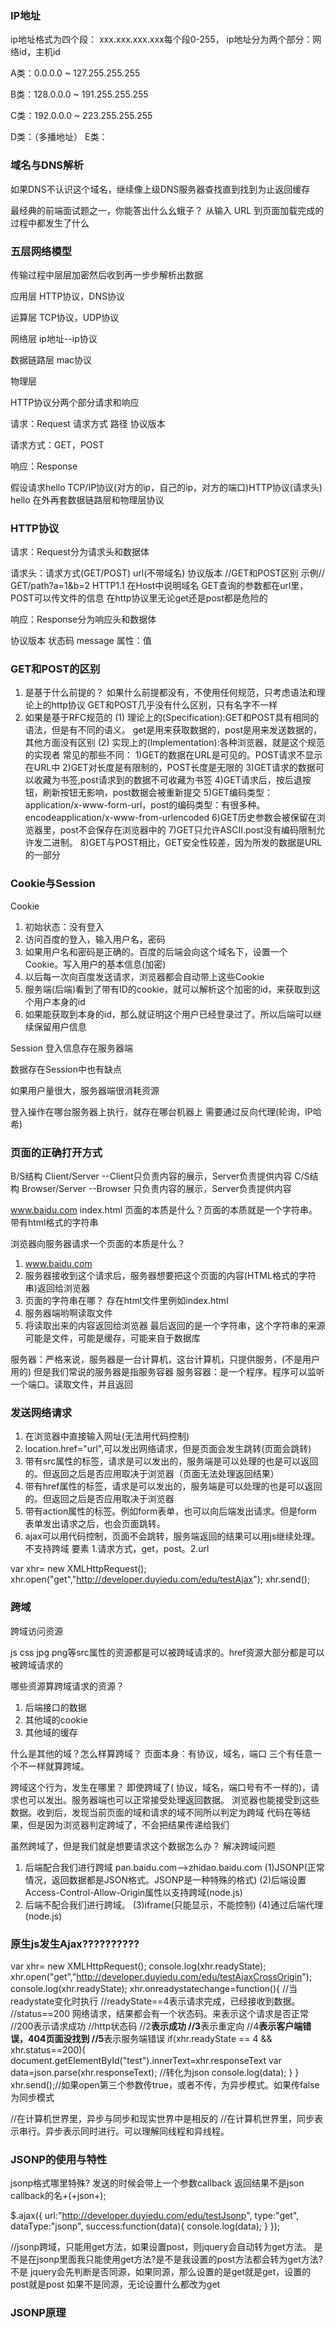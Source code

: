 ### IP地址
ip地址格式为四个段： xxx.xxx.xxx.xxx每个段0-255，
ip地址分为两个部分：网络id，主机id

A类：0.0.0.0 ~ 127.255.255.255

B类：128.0.0.0 ~ 191.255.255.255

C类：192.0.0.0 ~ 223.255.255.255

D类：（多播地址）
E类：

### 域名与DNS解析

如果DNS不认识这个域名，继续像上级DNS服务器查找直到找到为止返回缓存

最经典的前端面试题之一，你能答出什么幺蛾子？
从输入 URL 到页面加载完成的过程中都发生了什么


### 五层网络模型

传输过程中层层加密然后收到再一步步解析出数据

应用层         HTTP协议，DNS协议

运算层         TCP协议，UDP协议

网络层         ip地址--ip协议

数据链路层      mac协议

物理层


HTTP协议分两个部分请求和响应

请求：Request
请求方式 路径 协议版本

请求方式：GET，POST

响应：Response

假设请求hello
TCP/IP协议(对方的ip，自己的ip，对方的端口)HTTP协议(请求头) hello
在外再套数据链路层和物理层协议

### HTTP协议

请求：Request分为请求头和数据体

请求头：请求方式(GET/POST) url(不带域名) 协议版本       //GET和POST区别
 示例// GET/path?a=1&b=2 HTTP1.1
 在Host中说明域名
GET查询的参数都在url里，POST可以传文件的信息
在http协议里无论get还是post都是危险的


响应：Response分为响应头和数据体

协议版本 状态码 message
属性：值


### GET和POST的区别
1. 是基于什么前提的？ 如果什么前提都没有，不使用任何规范，只考虑语法和理论上的http协议
    GET和POST几乎没有什么区别，只有名字不一样
2. 如果是基于RFC规范的
    (1) 理论上的(Specification):GET和POST具有相同的语法，但是有不同的语义。
        get是用来获取数据的，post是用来发送数据的，其他方面没有区别
    (2) 实现上的(Implementation):各种浏览器，就是这个规范的实现者
        常见的那些不同：
        1)GET的数据在URL是可见的。POST请求不显示在URL中
        2)GET对长度是有限制的，POST长度是无限的
        3)GET请求的数据可以收藏为书签,post请求到的数据不可收藏为书签
        4)GET请求后，按后退按钮，刷新按钮无影响，post数据会被重新提交
        5)GET编码类型：application/x-www-form-url，post的编码类型：有很多种。encodeapplication/x-www-from-urlencoded
        6)GET历史参数会被保留在浏览器里，post不会保存在浏览器中的
        7)GET只允许ASCII.post没有编码限制允许发二进制。
        8)GET与POST相比，GET安全性较差，因为所发的数据是URL的一部分


### Cookie与Session
 
Cookie
1. 初始状态：没有登入
2. 访问百度的登入，输入用户名，密码
3. 如果用户名和密码是正确的。百度的后端会向这个域名下，设置一个Cookie。写入用户的基本信息(加密)
4. 以后每一次向百度发送请求，浏览器都会自动带上这些Cookie
5. 服务端(后端)看到了带有ID的cookie，就可以解析这个加密的id，来获取到这个用户本身的id
6. 如果能获取到本身的id，那么就证明这个用户已经登录过了。所以后端可以继续保留用户信息


Session
登入信息存在服务器端

数据存在Session中也有缺点

如果用户量很大，服务器端很消耗资源

登入操作在哪台服务器上执行，就存在哪台机器上
需要通过反向代理(轮询，IP哈希)

### 页面的正确打开方式

B/S结构 Client/Server --Client只负责内容的展示，Server负责提供内容
C/S结构 Browser/Server --Browser 只负责内容的展示，Server负责提供内容

www.baidu.com
index.html
页面的本质是什么？页面的本质就是一个字符串。带有html格式的字符串

浏览器向服务器请求一个页面的本质是什么？

1. www.baidu.com
2. 服务器接收到这个请求后，服务器想要把这个页面的内容(HTML格式的字符串)返回给浏览器
3. 页面的字符串在哪？ 存在html文件里例如index.html
4. 服务器端哟啊读取文件
5. 将读取出来的内容返回给浏览器
最后返回的是一个字符串，这个字符串的来源可能是文件，可能是缓存，可能来自于数据库

服务器：严格来说，服务器是一台计算机，这台计算机，只提供服务，(不是用户用的)
但是我们常说的服务器是指服务容器
服务容器：是一个程序。程序可以监听一个端口。读取文件，并且返回


### 发送网络请求
1. 在浏览器中直接输入网址(无法用代码控制)
2. location.href="url",可以发出网络请求，但是页面会发生跳转(页面会跳转)
3. 带有src属性的标签，请求是可以发出的，服务端是可以处理的也是可以返回的。但返回之后是否应用取决于浏览器（页面无法处理返回结果）
4. 带有href属性的标签，请求是可以发出的，服务端是可以处理的也是可以返回的。但返回之后是否应用取决于浏览器
5. 带有action属性的标签。例如form表单，也可以向后端发出请求。但是form表单发出请求之后，也会页面跳转。
6. ajax可以用代码控制，页面不会跳转，服务端返回的结果可以用js继续处理。不支持跨域
要素
1.请求方式，get，post。2.url

var xhr= new XMLHttpRequest();
xhr.open("get","http://developer.duyiedu.com/edu/testAjax");
xhr.send();


### 跨域

跨域访问资源

js css jpg png等src属性的资源都是可以被跨域请求的。href资源大部分都是可以被跨域请求的

哪些资源算跨域请求的资源？
1. 后端接口的数据
2. 其他域的cookie
3. 其他域的缓存

什么是其他的域？怎么样算跨域？
页面本身：有协议，域名，端口
三个有任意一个不一样就算跨域。

跨域这个行为，发生在哪里？
即使跨域了( 协议，域名，端口号有不一样的)，请求也可以发出。服务器端也可以正常接受处理返回数据。
浏览器也能接受到这些数据。收到后，发现当前页面的域和请求的域不同所以判定为跨域
代码在等结果，但是因为浏览器判定跨域了，不会把结果传递给我们


虽然跨域了，但是我们就是想要请求这个数据怎么办？
解决跨域问题
1. 后端配合我们进行跨域
   pan.baidu.com-->zhidao.baidu.com
    (1)JSONP(正常情况，返回数据都是JSON格式。JSONP是一种特殊的格式)
    (2)后端设置Access-Control-Allow-Origin属性以支持跨域(node.js)
2. 后端不配合我们进行跨域。
    (3)iframe(只能显示，不能控制)
    (4)通过后端代理(node.js)


### 原生js发生Ajax??????????

var xhr= new XMLHttpRequest();
console.log(xhr.readyState);
xhr.open("get","http://developer.duyiedu.com/edu/testAjaxCrossOrigin");
console.log(xhr.readyState);
xhr.onreadystatechange=function(){  //当readystate变化时执行
    //readyState==4表示请求完成，已经接收到数据。
    //status==200 网络请求，结果都会有一个状态码。来表示这个请求是否正常
    //200表示请求成功
    //http状态码
    //2**表示成功
    //3**表示重定向
    //4**表示客户端错误，404页面没找到
    //5**表示服务端错误
    if(xhr.readyState == 4 && xhr.status==200){
        document.getElementById("test").innerText=xhr.responseText
        var data=json.parse(xhr.responseText);  //转化为json
        console.log(data);
    }
}
xhr.send();//如果open第三个参数传true，或者不传，为异步模式。如果传false为同步模式

//在计算机世界里，异步与同步和现实世界中是相反的
//在计算机世界里，同步表示串行。异步表示同时进行。可以理解同线程和异线程。



### JSONP的使用与特性

jsonp格式哪里特殊?
发送的时候会带上一个参数callback
返回结果不是json
callback的名+(+json+);

$.ajax({
    url:"http://developer.duyiedu.com/edu/testJsonp",
    type:"get",
    dataType:"jsonp",
    success:function(data){
        console.log(data);
    }
});

//jsonp跨域，只能用get方法，如果设置post，则jquery会自动转为get方法。
是不是在jsonp里面我只能使用get方法?是不是我设置的post方法都会转为get方法?
不是
jquery会先判断是否同源，如果同源，那么设置的是get就是get，设置的post就是post
如果不是同源，无论设置什么都改为get


### JSONP原理

<script>
    function asd(data){
        console.log(data);
    }
</script>
<script src="http://developer.duyiedu.com/edu/testJsonp?callback=asd"></script>

<script>
//因为想从一个接口获取一个数据
//但这个接口和当前页面不是同源的。(跨域)
//接口支持JSONP
//
//script标签，有src属性，所以跨域发出网络请求
//script标签，虽然可以引用其他域的资源，浏览器不限制
>但是浏览器会将返回的内容作为js代码执行。
//
//asd ({"status":"ok","msg":"Hello! There   is DuYi education!"})
>相当于调用了asd方法，传入了一个json对象作为参数


JSONP原理：
1. 判断请求与当前页面的域，是否同源，如果同源则发送正常的ajax，就没有跨域的事
2. 如果不同源，生成一个script标签
3. 生成一个随机的callback名字，还的创建一个名为这个的方法
4. 设置script标签的src，设置为要请求的接口
5. 将callback作为参数拼接在后面
================以上为前端部分===================
6. 后端接收到请求后，开始准备要返回的数据
7. 后端拼接数据，将要返回的数据用callback的值和括号包裹起来
        例如：callback=asd123456，要返回的数据为{"a":1,"b":2},
        就要拼接为：asd123456({"a":1,"b":2});
8. 将内容返回。
=================以上是后端部分==========
9. 浏览器接收到内容，会当作js代码来执行
10. 从而执行名为asd123456的方法。这样我们就接收到了后端返回给我们的对象


        var $ = {
            ajax: function (options) {
                var url = options.url;
                var type = options.type;
                var dataType = options.dataType;
                //判断是否同源（协议，域名，端口号）
                //获取目标url的域
                var targetProtocol = "";//目标接口的协议
                var targetHost = "";//目标接口的host，host是包涵域名和端口的
                //如果url不带http，那么访问的一定是相对路径，相对路径一定是同源的。
                if (url.indexOf("http://") == 0 || url.indexOf("https://") == 0) {
                    var targetUrl = new URL(url);
                    targetProtocol = targetUrl.protocol;
                    targetHost = targetUrl.host;
                } else {
                    targetProtocol = location.protocol;
                    targetHost = location.host;
                }
                //首先判断是否为jsonp，因为不是jsonp不用做其他的判断，直接发送ajax
                if (dataType == "jsonp") {
                    //要看是否同源
                    if (location.protocol == targetProtocol && location.host == targetHost) {//表示同源
                        //此处省略。因为同源，jsonp会当做普通的ajax做请求
                    } else {//不同源，跨域
                        //随机生成一个callback
                        var callback = "cb" + Math.floor(Math.random() * 1000000);
                        //给window上添加一个方法
                        window[callback] = options.success;
                        //生成script标签。
                        var script = document.createElement("script");
                        if (url.indexOf("?") > 0) {//表示已经有参数了
                            script.src = url + "&callback=" + callback;
                        } else {//表示没有参数
                            script.src = url + "?callback=" + callback;
                        }
                        script.id = callback;
                        document.head.appendChild(script);
                    }
                }
            }
        }

        //http://developer.duyiedu.com/edu/testJsonp?callback

        $.ajax({
            url: "http://developer.duyiedu.com/edu/testJsonp",
            type: "get",
            dataType: "jsonp",
            success: function (data) {
                console.log(data);
            }
        });
</script>